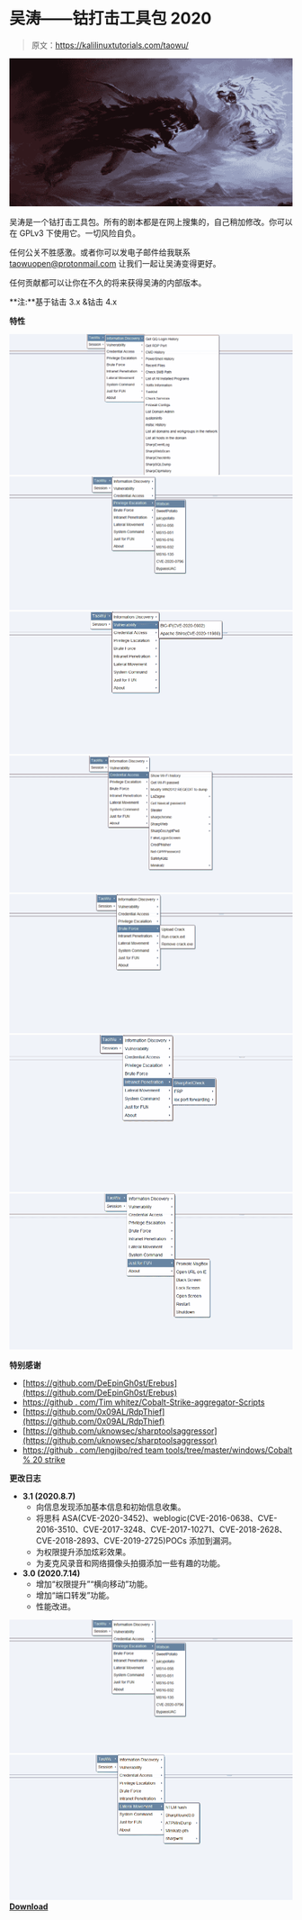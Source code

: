 # 吴涛——钴打击工具包 2020

> 原文：<https://kalilinuxtutorials.com/taowu/>

[![TaoWu – A CobaltStrike Toolkit 2020](img//b5fc154a2ad5f2f082eb8e430cf49841.png "TaoWu – A CobaltStrike Toolkit 2020")](https://1.bp.blogspot.com/-h5nXzHM8Cpc/XzBBN433PbI/AAAAAAAAHS0/-TJwaHDbFo0tzT_LMmHfk-nnRgmqd87twCLcBGAsYHQ/s728/taowu.png)

吴涛是一个钴打击工具包。所有的剧本都是在网上搜集的，自己稍加修改。你可以在 GPLv3 下使用它。一切风险自负。

任何公关不胜感激。或者你可以发电子邮件给我联系 taowuopen@protonmail.com 让我们一起让吴涛变得更好。

任何贡献都可以让你在不久的将来获得吴涛的内部版本。

**注:**基于钴击 3.x &钴击 4.x

**特性**

![](img//8040801466e4de0ed201c4505b97e638.png)![](img//52bb21af84a7456f085857f1a3ceb984.png)![](img//d4f8fb166b88fdfccc75336c6fe587be.png)![](img//dbe827f5c7e196d55dffee8bd441160d.png)![](img//28c05fd9aca104aaed9667983a09549b.png)![](img//9a358335e78ca6e5a79fc83573f7cc8a.png)![](img//6dae1c840215d6eac02ceab9613ec934.png)

**特别感谢**

*   [https://github.com/DeEpinGh0st/Erebus](https://github.com/DeEpinGh0st/Erebus)
*   [https://github . com/Tim whitez/Cobalt-Strike-aggregator-Scripts](https://github.com/timwhitez/Cobalt-Strike-Aggressor-Scripts)
*   [https://github.com/0x09AL/RdpThief](https://github.com/0x09AL/RdpThief)
*   [https://github.com/uknowsec/sharptoolsaggressor](https://github.com/uknowsec/sharptoolsaggressor)
*   [https://github . com/lengjibo/red team tools/tree/master/windows/Cobalt % 20 strike](https://github.com/lengjibo/RedTeamTools/tree/master/windows/Cobalt%20Strike)

**更改日志**

*   **3.1 (2020.8.7)**
    *   向信息发现添加基本信息和初始信息收集。
    *   将思科 ASA(CVE-2020-3452)、weblogic(CVE-2016-0638、CVE-2016-3510、CVE-2017-3248、CVE-2017-10271、CVE-2018-2628、CVE-2018-2893、CVE-2019-2725)POCs 添加到漏洞。
    *   为权限提升添加炫彩效果。
    *   为麦克风录音和网络摄像头拍摄添加一些有趣的功能。
*   **3.0 (2020.7.14)**
    *   增加“权限提升”“横向移动”功能。
    *   增加“端口转发”功能。
    *   性能改进。

![](img//e4265d0983192878aae66039a4c97377.png)![](img//dd840c42ea1a0dd98e48292b96f3b083.png)[**Download**](https://github.com/pandasec888/taowu-cobalt-strike/tree/english)